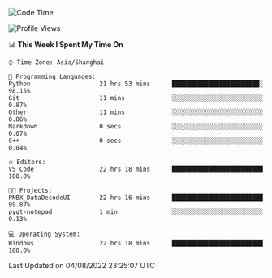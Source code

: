 <!--START_SECTION:waka-->
![Code Time](http://img.shields.io/badge/Code%20Time-192%20hrs%2011%20mins-blue)

![Profile Views](http://img.shields.io/badge/Profile%20Views-0-blue)

📊 **This Week I Spent My Time On** 

```text
⌚︎ Time Zone: Asia/Shanghai

💬 Programming Languages: 
Python                   21 hrs 53 mins      ████████████████████████░   98.15% 
Git                      11 mins             ░░░░░░░░░░░░░░░░░░░░░░░░░   0.87% 
Other                    11 mins             ░░░░░░░░░░░░░░░░░░░░░░░░░   0.86% 
Markdown                 0 secs              ░░░░░░░░░░░░░░░░░░░░░░░░░   0.07% 
C++                      0 secs              ░░░░░░░░░░░░░░░░░░░░░░░░░   0.04%

🔥 Editors: 
VS Code                  22 hrs 18 mins      █████████████████████████   100.0%

🐱‍💻 Projects: 
PNBX_DataDecodeUI        22 hrs 16 mins      █████████████████████████   99.87% 
pyqt-notepad             1 min               ░░░░░░░░░░░░░░░░░░░░░░░░░   0.13%

💻 Operating System: 
Windows                  22 hrs 18 mins      █████████████████████████   100.0%

```


 Last Updated on 04/08/2022 23:25:07 UTC
<!--END_SECTION:waka-->